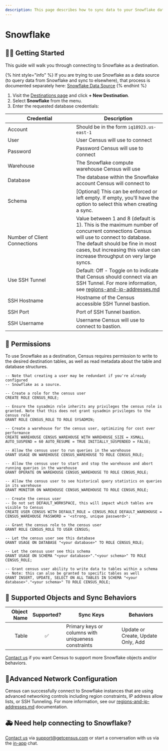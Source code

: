 ```yaml
---
description: This page describes how to sync data to your Snowflake data warehouse.
---
```


# Snowflake

## 🏃‍♀️ Getting Started <a href="#getting-started" id="getting-started"></a>

This guide will walk you through connecting to Snowflake as a destination.

{% hint style="info" %}
If you are trying to use Snowflake as a data source (to query data from Snowflake and sync to elsewhere), that process is documented separately here: [Snowflake Data Source](../sources/snowflake.md)
{% endhint %}

1. Visit the [Destinations page](https://app.getcensus.com/destinations) and click **+ New Destination**.
2. Select **Snowflake** from the menu.
3. Enter the requested database credentials:

<table><thead><tr><th width="203">Credential</th><th>Description</th></tr></thead><tbody><tr><td>Account</td><td>Should be in the form <code>iq18923.us-east-1</code></td></tr><tr><td>User</td><td>User Census will use to connect</td></tr><tr><td>Password</td><td>Password Census will use to connect</td></tr><tr><td>Warehouse</td><td>The Snowflake compute warehouse Census will use</td></tr><tr><td>Database</td><td>The database within the Snowflake account Census will connect to</td></tr><tr><td>Schema</td><td>[Optional] This can be enforced or left empty. If empty, you'll have the option to select this when creating a sync.</td></tr><tr><td>Number of Client Connections</td><td>Value between 1 and 8 (default is 1). This is the maximum number of concurrent connections Census will use to connect to database. The default should be fine in most cases, but increasing this value can increase throughput on very large syncs.</td></tr><tr><td>Use SSH Tunnel</td><td>Default: Off - Toggle on to indicate that Census should connect via an SSH Tunnel. For more information, see <a data-mention href="../basics/security-and-privacy/regions-and-ip-addresses.md">regions-and-ip-addresses.md</a></td></tr><tr><td>SSH Hostname</td><td>Hostname of the Census accessible SSH Tunnel bastion. </td></tr><tr><td>SSH Port</td><td>Port of SSH Tunnel bastion.</td></tr><tr><td>SSH Username</td><td>Username Census will use to connect to bastion.</td></tr></tbody></table>

## 🔑 Permissions

To use Snowflake as a destination, Census requires permission to write to the desired destination tables, as well as read metadata about the table and database structures.&#x20;

```
-- Note that creating a user may be redundant if you're already configured
-- Snowflake as a source.

-- Create a role for the census user
CREATE ROLE CENSUS_ROLE;

-- Ensure the sysadmin role inherits any privileges the census role is granted. Note that this does not grant sysadmin privileges to the census role
GRANT ROLE CENSUS_ROLE TO ROLE SYSADMIN;

-- Create a warehouse for the census user, optimizing for cost over performance
CREATE WAREHOUSE CENSUS_WAREHOUSE WITH WAREHOUSE_SIZE = XSMALL AUTO_SUSPEND = 60 AUTO_RESUME = TRUE INITIALLY_SUSPENDED = FALSE;

-- Allow the census user to run queries in the warehouse
GRANT USAGE ON WAREHOUSE CENSUS_WAREHOUSE TO ROLE CENSUS_ROLE;

-- Allow the census user to start and stop the warehouse and abort running queries in the warehouse
GRANT OPERATE ON WAREHOUSE CENSUS_WAREHOUSE TO ROLE CENSUS_ROLE;

-- Allow the census user to see historical query statistics on queries in its warehouse
GRANT MONITOR ON WAREHOUSE CENSUS_WAREHOUSE TO ROLE CENSUS_ROLE;

-- Create the census user
-- Do not set DEFAULT_WORKSPACE, this will impact which tables are visible to Census
CREATE USER CENSUS WITH DEFAULT_ROLE = CENSUS_ROLE DEFAULT_WAREHOUSE = CENSUS_WAREHOUSE PASSWORD = '<strong, unique password>';

-- Grant the census role to the census user
GRANT ROLE CENSUS_ROLE TO USER CENSUS;

-- Let the census user see this database
GRANT USAGE ON DATABASE "<your database>" TO ROLE CENSUS_ROLE;

-- Let the census user see this schema
GRANT USAGE ON SCHEMA "<your database>"."<your schema>" TO ROLE CENSUS_ROLE;

-- Grant census user ability to write data to tables within a schema
-- Note: this can also be granted to specific tables as well
GRANT INSERT, UPDATE, SELECT ON ALL TABLES IN SCHEMA "<your database>"."<your schema>" TO ROLE CENSUS_ROLE;
```

## 🔀 Supported Objects and Sync Behaviors <a href="#supported-objects-and-sync-behaviors" id="supported-objects-and-sync-behaviors"></a>

| **Object Name** | **Supported?** | **Sync Keys**          | **Behaviors**                            |
| --------------: | :------------: | ---------------------- |------------------------------------------|
|         Table |        ✅       | Primary keys or columns with uniqueness constraints | Update or Create, Update Only, Add |

[Contact us](mailto:support@getcensus.com) if you want Census to support more Snowflake objects and/or behaviors.

## 🚦Advanced Network Configuration

Census can successfully connect to Snowflake instances that are using advanced networking controls including region constraints, IP address allow lists, or SSH Tunneling. For more information, see our [regions-and-ip-addresses.md](../basics/security-and-privacy/regions-and-ip-addresses.md "mention") documentation.&#x20;

## 🚑 Need help connecting to Snowflake?

[Contact us](mailto:support@getcensus.com) via support@getcensus.com or start a conversation with us via the [in-app](https://app.getcensus.com) chat.

